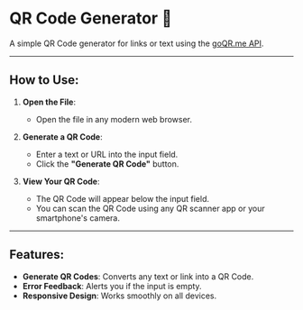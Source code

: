 # QR Code Generator 📱

A simple QR Code generator for links or text using the [goQR.me API](https://goqr.me/api/).

---

## How to Use:
1. **Open the File**:
   - Open the file in any modern web browser.

2. **Generate a QR Code**:
   - Enter a text or URL into the input field.
   - Click the **"Generate QR Code"** button.

3. **View Your QR Code**:
   - The QR Code will appear below the input field.
   - You can scan the QR Code using any QR scanner app or your smartphone's camera.

---

## Features:
- **Generate QR Codes**: Converts any text or link into a QR Code.
- **Error Feedback**: Alerts you if the input is empty.
- **Responsive Design**: Works smoothly on all devices.
